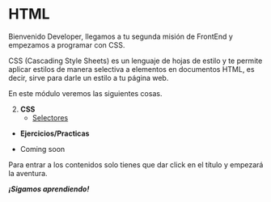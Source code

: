 # HTML

Bienvenido Developer, llegamos a tu segunda misión de FrontEnd y empezamos a programar con CSS.

CSS (Cascading Style Sheets) es un lenguaje de hojas de estilo y te permite aplicar estilos de manera selectiva a elementos en documentos HTML, es decir, sirve para darle un estilo a tu página web. 

En este módulo veremos las siguientes cosas.

2. **CSS**
    - [Selectores](./programas/selectores.html)

* **Ejercicios/Practicas**
 - Coming soon

Para entrar a los contenidos solo tienes que dar click en el título y empezará la aventura.

***¡Sigamos aprendiendo!***

